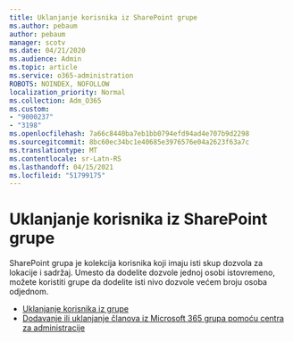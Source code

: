 ```yaml
---
title: Uklanjanje korisnika iz SharePoint grupe
ms.author: pebaum
author: pebaum
manager: scotv
ms.date: 04/21/2020
ms.audience: Admin
ms.topic: article
ms.service: o365-administration
ROBOTS: NOINDEX, NOFOLLOW
localization_priority: Normal
ms.collection: Adm_O365
ms.custom:
- "9000237"
- "3198"
ms.openlocfilehash: 7a66c8440ba7eb1bb0794efd94ad4e707b9d2298
ms.sourcegitcommit: 8bc60ec34bc1e40685e3976576e04a2623f63a7c
ms.translationtype: MT
ms.contentlocale: sr-Latn-RS
ms.lasthandoff: 04/15/2021
ms.locfileid: "51799175"
---
```

# <a name="remove-users-from-a-sharepoint-group"></a>Uklanjanje korisnika iz SharePoint grupe

SharePoint grupa je kolekcija korisnika koji imaju isti skup dozvola za lokacije i sadržaj. Umesto da dodelite dozvole jednoj osobi istovremeno, možete koristiti grupe da dodelite isti nivo dozvole većem broju osoba odjednom.

- [Uklanjanje korisnika iz grupe](https://docs.microsoft.com/sharepoint/customize-sharepoint-site-permissions#remove-users-from-a-group)
- [Dodavanje ili uklanjanje članova iz Microsoft 365 grupa pomoću centra za administracije](https://docs.microsoft.com/microsoft-365/admin/create-groups/add-or-remove-members-from-groups)

